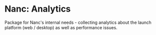 # Nanc: Analytics

Package for Nanc's internal needs - collecting analytics about the launch platform (web / desktop) as well as performance issues.